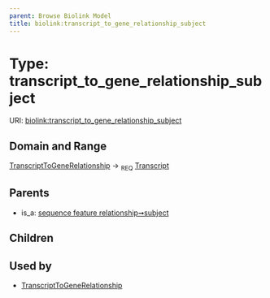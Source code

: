 ```yaml
---
parent: Browse Biolink Model
title: biolink:transcript_to_gene_relationship_subject
---
```


# Type: transcript_to_gene_relationship_subject




URI: [biolink:transcript_to_gene_relationship_subject](https://w3id.org/biolink/vocab/transcript_to_gene_relationship_subject)

## Domain and Range

[TranscriptToGeneRelationship](TranscriptToGeneRelationship.md) ->  <sub>REQ</sub> [Transcript](Transcript.md)

## Parents

 *  is_a: [sequence feature relationship➞subject](sequence_feature_relationship_subject.md)

## Children


## Used by

 * [TranscriptToGeneRelationship](TranscriptToGeneRelationship.md)
